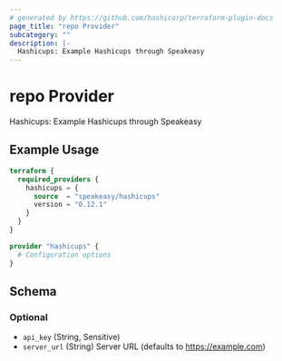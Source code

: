 ```yaml
---
# generated by https://github.com/hashicorp/terraform-plugin-docs
page_title: "repo Provider"
subcategory: ""
description: |-
  Hashicups: Example Hashicups through Speakeasy
---
```


# repo Provider

Hashicups: Example Hashicups through Speakeasy

## Example Usage

```terraform
terraform {
  required_providers {
    hashicups = {
      source  = "speakeasy/hashicups"
      version = "0.12.1"
    }
  }
}

provider "hashicups" {
  # Configuration options
}
```

<!-- schema generated by tfplugindocs -->
## Schema

### Optional

- `api_key` (String, Sensitive)
- `server_url` (String) Server URL (defaults to https://example.com)
